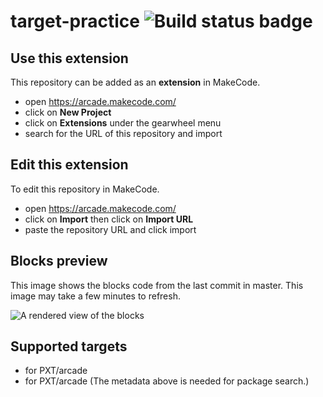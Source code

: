 # target-practice ![Build status badge](https://github.com/cross-country-chloe/target-practice/workflows/MakeCode/badge.svg)



## Use this extension

This repository can be added as an **extension** in MakeCode.

* open https://arcade.makecode.com/
* click on **New Project**
* click on **Extensions** under the gearwheel menu
* search for the URL of this repository and import

## Edit this extension

To edit this repository in MakeCode.

* open https://arcade.makecode.com/
* click on **Import** then click on **Import URL**
* paste the repository URL and click import

## Blocks preview

This image shows the blocks code from the last commit in master.
This image may take a few minutes to refresh.

![A rendered view of the blocks](https://github.com/cross-country-chloe/target-practice/raw/master/.makecode/blocks.png)

## Supported targets

* for PXT/arcade
* for PXT/arcade
(The metadata above is needed for package search.)


